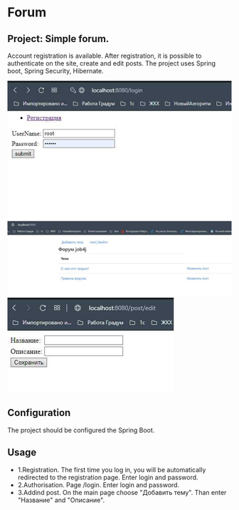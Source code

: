 Forum
====================================================
Project: Simple forum.
----------------------------------------------------
Account registration is available. After registration, it is possible
to authenticate on the site, create and edit posts. 
The project uses Spring boot, Spring Security, Hibernate.

![ScreenShot](images/Screenshot_778.jpg)
![ScreenShot](images/Screenshot_779.jpg)
![ScreenShot](images/Screenshot_780.jpg)

Configuration
----------------------------------------------------
The project should be configured the Spring Boot.

Usage
----------------------------------------------------
- 1.Registration.
The first time you log in, you will be automatically redirected 
to the registration page.
Enter login and password.
- 2.Authorisation.
Page /login.
Enter login and password.
- 3.Addind post. On the main page choose "Добавить тему". Than enter "Название" and "Описание". 

